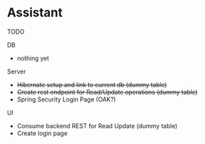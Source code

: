 # Assistant


TODO 

DB
- nothing yet

Server
- ~~Hibernate setup and link to current db (dummy table)~~
- ~~Create rest endpoint for Read/Update operations (dummy table)~~
- Spring Security Login Page (OAK?)

UI 
- Consume backend REST for Read Update (dummy table)
- Create login page 
